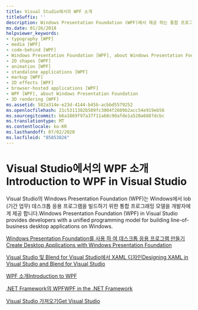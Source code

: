 ```yaml
---
title: Visual Studio에서의 WPF 소개
titleSuffix: ''
description: Windows Presentation Foundation (WPF)에서 제공 하는 통합 프로그래밍 모델을 사용 하 여 lob (기간 업무) 데스크톱 응용 프로그램을 빌드합니다.
ms.date: 01/26/2018
helpviewer_keywords:
- typography [WPF]
- media [WPF]
- code-behind [WPF]
- Windows Presentation Foundation [WPF], about Windows Presentation Foundation
- 2D shapes [WPF]
- animation [WPF]
- standalone applications [WPF]
- markup [WPF]
- 2D effects [WPF]
- browser-hosted applications [WPF]
- WPF [WPF], about Windows Presentation Foundation
- 3D rendering [WPF]
ms.assetid: 582a314e-e23d-4144-b45b-acbbd5579252
ms.openlocfilehash: 21c5311382b509fc3004f2609b2acc54e919eb56
ms.sourcegitcommit: b6a1869f97a37f11a68c90afde1a520a6887dcbc
ms.translationtype: MT
ms.contentlocale: ko-KR
ms.lasthandoff: 07/02/2020
ms.locfileid: "85853826"
---
```

# <a name="introduction-to-wpf-in-visual-studio"></a><span data-ttu-id="b1956-103">Visual Studio에서의 WPF 소개</span><span class="sxs-lookup"><span data-stu-id="b1956-103">Introduction to WPF in Visual Studio</span></span>
<span data-ttu-id="b1956-104">Visual Studio의 Windows Presentation Foundation (WPF)는 Windows에서 lob (기간 업무) 데스크톱 응용 프로그램을 빌드하기 위한 통합 프로그래밍 모델을 개발자에 게 제공 합니다.</span><span class="sxs-lookup"><span data-stu-id="b1956-104">Windows Presentation Foundation (WPF) in Visual Studio provides developers with a unified programming model for building line-of-business desktop applications on Windows.</span></span>  
  
 [<span data-ttu-id="b1956-105">Windows Presentation Foundation를 사용 하 여 데스크톱 응용 프로그램 만들기</span><span class="sxs-lookup"><span data-stu-id="b1956-105">Create Desktop Applications with Windows Presentation Foundation</span></span>](/visualstudio/designers/create-modern-desktop-applications-with-windows-presentation-foundation)  

 [<span data-ttu-id="b1956-106">Visual Studio 및 Blend for Visual Studio에서 XAML 디자인</span><span class="sxs-lookup"><span data-stu-id="b1956-106">Designing XAML in Visual Studio and Blend for Visual Studio</span></span>](/visualstudio/designers/designing-xaml-in-visual-studio)  
  
 [<span data-ttu-id="b1956-107">WPF 소개</span><span class="sxs-lookup"><span data-stu-id="b1956-107">Introduction to WPF</span></span>](../introduction-to-wpf.md)  
  
 [<span data-ttu-id="b1956-108">.NET Framework의 WPF</span><span class="sxs-lookup"><span data-stu-id="b1956-108">WPF in the .NET Framework</span></span>](../index.md)  
  
 [<span data-ttu-id="b1956-109">Visual Studio 가져오기</span><span class="sxs-lookup"><span data-stu-id="b1956-109">Get Visual Studio</span></span>](https://aka.ms/vsdownload?utm_source=mscom&utm_campaign=msdocs)
